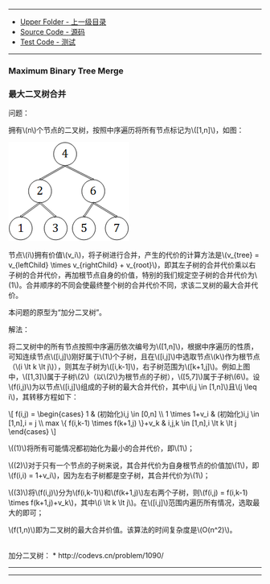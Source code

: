 --------
* [Upper Folder - 上一级目录](../../)
* [Source Code - 源码](https://github.com/zhaochenyou/Way-to-Algorithm/blob/master/src/DynamicProgramming/RegionalDP/MaximumBinaryTreeMerge.hpp)
* [Test Code - 测试](https://github.com/zhaochenyou/Way-to-Algorithm/blob/master/src/DynamicProgramming/RegionalDP/MaximumBinaryTreeMerge.cpp)

--------

### Maximum Binary Tree Merge
### 最大二叉树合并
<div>
问题：
<p id="i">拥有\(n\)个节点的二叉树，按照中序遍历将所有节点标记为\([1,n]\)，如图： </p>
<p id="c"><img src="../res/MaximumTreeMerge1.png" /></p>
<p id="i">节点\(i\)拥有价值\(v_i\)，将子树进行合并，产生的代价的计算方法是\(v_{tree} = v_{leftChild} \times v_{rightChild} + v_{root}\)，即其左子树的合并代价乘以右子树的合并代价，再加根节点自身的价值，特别的我们规定空子树的合并代价为\(1\)。合并顺序的不同会使最终整个树的合并代价不同，求该二叉树的最大合并代价。 </p>
<p id="i">本问题的原型为“加分二叉树”。 </p>
解法：
<p id="i">将二叉树中的所有节点按照中序遍历依次编号为\([1,n]\)，根据中序遍历的性质，可知连续节点\([i,j]\)刚好属于\(1\)个子树，且在\([i,j]\)中选取节点\(k\)作为根节点（\(i \lt k \lt j\)），则其左子树为\([i,k-1]\)，右子树范围为\([k+1,j]\)。例如上图中，\([1,3]\)属于子树\(2\)（以\(2\)为根节点的子树），\([5,7]\)属于子树\(6\)。设\(f(i,j)\)为以节点\([i,j]\)组成的子树的最大合并代价，其中\(i,j \in [1,n]\)且\(j \leq i\)，其转移方程如下： </p>
\[
f(i,j) =
\begin{cases}
1 & (初始化)i,j \in [0,n] \\
1 \times 1+v_i & (初始化)i,j \in [1,n],i = j \\
max \{ f(i,k-1) \times f(k+1,j) \}+v_k & i,j,k \in [1,n],i \lt k \lt j
\end{cases}
\]
<p id="i">\((1)\)将所有可能情况都初始化为最小的合并代价，即\(1\)； </p>
<p id="i">\((2)\)对于只有一个节点的子树来说，其合并代价为自身根节点的价值加\(1\)，即\(f(i,i) = 1+v_i\)，因为左右子树都是空子树，其合并代价为\(1\)； </p>
<p id="i">\((3)\)将\(f(i,j)\)分为\(f(i,k-1)\)和\(f(k+1,j)\)左右两个子树，则\(f(i,j) = f(i,k-1) \times f(k+1,j)+v_k\)，其中\(i \lt k \lt j\)。在\([i,j]\)范围内遍历所有情况，选取最大的即可； </p>
<p id="i">\(f(1,n)\)即为二叉树的最大合并价值。该算法的时间复杂度是\(O(n^2)\)。 </p>
</div>

<br>
加分二叉树：
* http://codevs.cn/problem/1090/

--------
--------
